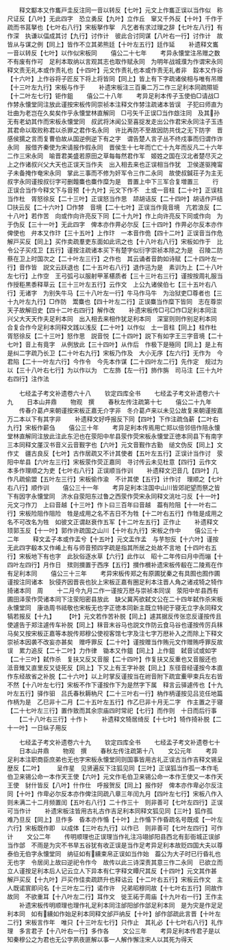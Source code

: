 <!-- { "loadSidebar": true } -->
　　释文酅本又作巂戸圭反注同一音以转反【七叶】元文上作巂正误以当作似　称尺证反【八叶】无此四字　恐立勇反【九叶】立作丘　窜又千外反【十叶】千作于疏而书莒拏也【七叶右八行】宋板拏作挐　凡乞者有求过理之辞【七叶左八行】有作深　执谦以偪成其讨【九行】讨作计　彼此合讨同谋【八叶右一行】讨作计　故皆从与谋之例【同上】皆作不立其弟熊廷【十叶左五行】廷作延
　　补遗释文巂一音以转反【七叶】以作似宋板同
　　僖公二十七年
　　考异永懐堂注吊赠之数不有废有作可　足利本取纳以言观其志也取作赋永同　为明年战城濮为作谓宋永同释文责无礼本或作责礼也【十四叶】元文作责礼也本或作责无礼者非　縠本又作谷【十六叶】上作谷将子匠反下将上将皆同【同上】皆上有下字疏诸侯相与唯有吊赠【十三叶左九行】宋板与作于
　　补遗宋板注三百乗二万二作三足利本同疏隰钜【十二叶左七行】钜作鉏
　　僖公二十八年
　　考异足利本传子玉使伯□请战□作棼永懐堂同注放此谨按宋板传同崇祯本注释文作棼注疏诸本皆误　子犯曰师直为壮曲为老岂在久矣矣作乎永懐堂林直解同　□弓矢千正误□当作玈注同　及其孙无有老幼其作而宋板永懐堂同　叔武将沐闻公至喜捉发走出公作君宋永同注子玉违其君命以取败称君以杀罪之君作名永同　许比再防不至故因防共伐之无下防字　晋感侯獳之言而复曹伯故从国逆例逆下有之字　谓告楚人言子丛不终戍事而归谓作诈永同　报借齐秦使为宋请报作假永同　晋侯生十七年而亡亡十九年而反凡二十六年二作三宋永同　喻晋君美盛若原田之草每每然君作军　姬姓之国在汉北者楚尽灭之上之作诸叔兴父大天也正误天当作夫　出入相去来也正误相当作犹　卫侯遂驱掩甯子未备掩作奄宋永同　掌此三事而不修为奸军令三作二永同　故使叔鍼荘子为主无叔字永同谨按叔衍字可删饘麋也麋作糜为是　晋置上中下三军合复増置三
　　行正误合当作今释文下与音预【十九叶】元文下作不　土或一音柱【二十叶】正误柱当作杜　胥怒徐反【二十三叶】正误怒当作思　颉胡诘反【二十四叶】胡诘作戸结　□扶云反【二十六叶】□作棼　音境【二十七叶】正误当作竟音境　亢若浪反【二十八叶】若作苦　向或作向许亮反下同【二十九叶】作上向许亮反下同或作向　为于伪反【三十一叶】无此四字　俾本亦作畀必尔反【三十四叶】作畀必尔反本亦作俾使也　弁本又作玣【三十五叶】上作玣　一本音作佹【四十二叶】正误音当作危解戸买反【同上】买作卖疏羣吏东面如此讯之也【十八叶右八行】宋板如作于　比令公子买戍卫【五行】谨按注疏诸本买下有楚字似衍字崇祯本除之为是　召陵二防蔡在卫上时国次之【二十叶左三行】之作也　其云诵者音韵如诗赋【二十四叶左一行】音作皆　説文云跃退也【二十五叶右八行】退作迅为是　素训为上【二十八叶左七行】上作空　王弓弧弓以服射甲革椹质者【三十三叶右三行】谨按按周礼服当作授秬黒黍释草云【三十三叶左五行】云作文　上公九诸侯伯七【三十五叶右八行】无诸字　为别失牛马【三十八叶左一行】牛马作马牛　为治狱吏□尊者也【三十九叶左九行】□作防　鬻麋也【四十叶左二行】正误麋当作糜下皆同　志在尊崇天子故解旧史【四十二叶右四行】解作改
　　补遗宋板传□弓□作□足利本同注兴父大天天作夫足利本同　出入相去来相作犹足利本同　深室则则作别足利本同　合复合作今足利本同释文践以浅反【二十叶】以作似　土一音柱【同上】柱作杜　胥怒徐反【二十三叶】怒作思　説音悦【二十四叶】説下有如字王三字音境【二十七叶】音上有竟字　从例放此【三十四叶】从作后　作极下是殛同【同上】是上有是纠二字疏乃长卫【二十叶右九行】宋板乃作及　大小无序【左六行】无作为　今君陷【二十一叶左六行】今作令　今先本作谋【二十四叶左二行】先作定　规过为以【三十八叶右七行】为以作以为　亡左斾【左一行】斾作旃　司马注【三十九叶右四行】注作法








　　七经孟子考文补遗卷六十八
　　钦定四库全书
　　七经孟子考文补遗卷六十九
　　日本山井鼎
　　物观　撰
　　春秋左传注疏第十七
　　僖公二十九年
　　传春介葛卢来朝谨按宋板正嘉无介字非　冬介葛卢来以未见公故复来朝谨按嘉万二本以下有其字非
　　补遗释文好呼报反下同【四叶】下作注疏刍薪【二叶右九行】宋板作薪刍
　　僖公三十年
　　考异足利本传焉用亡郑以倍邻倍作陪永懐堂林直解同注放此注此东汜也在荥阳中牟县荥作荧宋板永懐堂正徳本同县下有南字三本同释文厪汉书音义云音觐字也【六叶】元文音觐作古勤　缒文伪反【同上】文作丈　疆古良反【七叶】古作居疏又不计其使者【五叶左五行】正误计当作讨　荥阳中牟县【六叶左三行】宋板荥作荧正嘉同　寻讨传云未见杜意【四行】云作文　本多作理顺之为吏【七叶右八行】正误顺当作训
　　补遗释文汜音几【四叶】几作凡疏偷盟【五叶左三行】宋板偷作渝　不计其使【五行】计作讨　理顺之【七叶右八行】顺作训
　　僖公三十一年
　　考异足利本注国中山川皆郊祀望而祭之皆下有因字永懐堂同　济水自荥阳东过鲁之西荥作荧宋永同释文洮吐刁反【十一叶】元文刁作刀　上曰音越【十三叶】作卜曰三百年曰音越　葢有险阻【十一叶右二行】宋板险阻作阻险　牲是成用之名不吉日不为牲【十二叶右五行】作牲是成用之名不可改名为牲　如彼文正谓赵衰作五军【十二叶左五行】正作止
　　补遗释文顼郭玉反【十一叶】郭作许疏国之山川【十叶右九行】宋板之作中
　　僖公三十二年
　　释文孟子本或作盂兮【十五叶】元文盂作孟　与芋恕反【十六叶】谨按无此四字殽本又作崤上有与师音预四字疏是指其所居之处故不言地【十四叶右五行】宋板地下有也字　此狄俗逐水草【六行】此作以　昭十二年传曰月中而塴【十四叶左四行】月作日　殡则攅置于西序【五行】攅作櫕补遗宋板传殽在二陵焉在作有足利本同
　　僖公三十三年
　　考异宋板传郑之有原圃犹秦之有具囿也囿作圃谨按注同诸本　狄侵齐因晋丧也狄上宋板正嘉有圈足利本注晋人角之诸戎犄之犄作掎诸本同　周
　　十二月今九月二作一谨按万厯与崇祯本同误　荥阳中牟县西有圃田泽荥作荧诸本同下注荥阳密县放此　缺父冀芮欲弑文公在二十四年弑作杀宋板永懐堂同　康诰周书祗敬也宋板无也字正徳本同新主既立特祀于寝无立字永同释文犒若报反【十九】
　　【叶】元文若作苦补脱【同上】遽其据反传张恋反谨按传且使遽告于郑注遽传车补脱【同上】秣音末谷马也説文作防云食马谷也谨按传厉兵秣马矣又按宋板正嘉等本脱传郑穆公使视客馆七字及注七字万厯补入之而除上下释文崇祯本因袭不改妄亦甚矣　赠呼罪反【二十叶】谨按赠当作贿元文作赠贿呼罪反故误　累力追反【二十二叶】力作律　锄本又作鉏【同上】上作鉏　弑音试或如字【二十三叶】弑作杀　复扶又反又音服【二十四叶】作复扶又反重也又音服还也　泜音雉又直里反又徒死反【同上】下又上有王字补脱【同上】东径音经谨按今本直作东经故省之补脱【二十六叶】以上时掌反谨按当在祔音附下疏宜櫜甲束兵左右皆不然【十八叶左七行】宋板不作下谨按作下为是然字下属　释言云驿遽传也【十九叶左五行】驿作驲　吕氏春秋耨枘尺【二十三叶右一行】枘作柄谨按见吕览任地篇作柄为是　乙巳非十二月【二十五叶左五行】作乙巳非十月无二字　作主置之于寝【二十七叶左三行】置作致而其余宗庙四时常祀【七行】而作则　十日而后行事
　　【二十八叶右三行】十作卜
　　补遗释文犄居绮反【十七叶】犄作掎补脱【二十一叶】一日纵子用反











　　七经孟子考文补遗卷六十九
　　钦定四库全书
　　七经孟子考文补遗卷七十
　　日本山井鼎
　　物观　撰
　　春秋左传注疏第十八
　　文公元年
　　考异足利本注职商臣庶弟也无也字宋板永懐堂同则国事皆用古礼正误古当作吉释文锡呈歴反【二叶】
　　呈作星　见贤遍反下注狐见同【三叶】正误狐当作孤一本作毛伯卫来锡公命一本作天王使【六叶】元文作毛伯卫来锡公命一本作王使又一本作天王使　豺什皆反【八叶】什作仕　呼报贺反【同上】报作好　俾本亦作卑必尔反注同【十叶】作卑必尔反本亦作俾注同疏八章三年闰九月【四叶左七行】宋板八作入　则未满二十二月频置闰【五叶右八行】二十作三十　则非善可【七叶左四行】正误可当作计
　　补遗宋板注皆用古礼古作吉足利本同释文狐见同【三叶】狐作孤　难乃旦反【同上】旦作多　昏本亦作惛【十叶】上作惛下作昏疏名号既成【一叶左六行】宋板既作即　以成体【三叶右九行】以作已　则非善可【七叶左四行】可作计
　　文公二年
　　传明顺理也正误理当作礼注冯翊邰阳县西北有彭衙城正误邰当作郃　不雨是为灾不书旱五谷犹有收正误是当作足考异足利本故贬四国大夫以尊泰伯无伯字永懐堂同　纳征如有纁束帛正误如当作始　葢公为大子时已行昏礼也无也字　令居闵上故曰逆祀令作今　故传以此三诗深责其意三作二永同　已欲立而立人谨按足利本后人记云立人下异本有仁字释文瞫尺其反【十四叶】元文其作甚　解戸买反【十九叶】戸买作佳卖疏跻升也释诂云【十二叶右五行】宋板云作文　主人既诺賔即问名【十三叶左二行】诺作许　兄弟昭穆同故【十七叶右五行】同故作故同　不欲重耳【十八叶左二行】耳作文　徙王祏于周庙【十九叶右一行】王作主
　　补遗宋板传明顺理也理作礼足利本同注邰阳邰作郃足利本同　是为灾是作足足利本同　如有纁如作始足利本同释文邰戸纳反【十叶】邰作郃疏此言晋【十叶左二行】宋板言作年　唯只【十三叶左七行】只作止　其礼必【十七叶右八行】礼作理　多言君子【十八叶右一行】多作各
　　文公三年
　　考异足利本传君子是以知秦穆公之为君也无公字夙夜匪解以事一人解作懈注宋人以其死为得天
